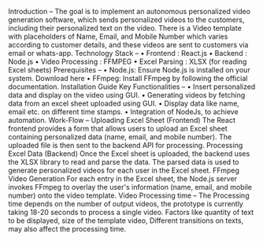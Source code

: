 Introduction – 
The goal is to implement an autonomous personalized video generation software, which sends personalized videos to the customers, including their personalized text on the video. There is a Video template with placeholders of Name, Email, and Mobile Number which varies according to customer details, and these videos are sent to customers via email or whats-app.
Technology Stack –
•	Frontend : React.js
•	Backend : Node.js
•	Video Processing : FFMPEG
•	Excel Parsing : XLSX (for reading Excel sheets)
Prerequisites –
•	Node.js: Ensure Node.js is installed on your system. Download here
•	FFmpeg: Install FFmpeg by following the official documentation. Installation Guide
Key Functionalities –
•	Insert personalized data and display on the video using GUI.
•	Generating videos by fetching data from an excel sheet uploaded using GUI.
•	Display data like name, email etc. on different time stamps.
•	Integration of NodeJs, to achieve automation.
Work-Flow – 
Uploading Excel Sheet (Frontend)
The React frontend provides a form that allows users to upload an Excel sheet containing personalized data (name, email, and mobile number). The uploaded file is then sent to the backend API for processing.
Processing Excel Data (Backend)
Once the Excel sheet is uploaded, the backend uses the XLSX library to read and parse the data. The parsed data is used to generate personalized videos for each user in the Excel sheet.
FFmpeg Video Generation
For each entry in the Excel sheet, the Node.js server invokes FFmpeg to overlay the user's information (name, email, and mobile number) onto the video template.
Video Processing time – 
The Processing time depends on the number of output videos, the prototype is currently taking 18-20 seconds to process a single video. Factors like quantity of text to be displayed, size of the template video, Different transitions on texts, may also affect the processing time. 
